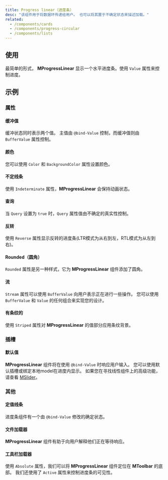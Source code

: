 ```yaml
---
title: Progress linear（进度条）
desc: "该组件用于将数据环传递给用户。 也可以将其置于不确定状态来描述加载。"
related:
  - /components/cards
  - /components/progress-circular
  - /components/lists
---
```


## 使用

最简单的形式， **MProgressLinear** 显示一个水平进度条。使用 `Value` 属性来控制进度。

<progress-linear-usage></progress-linear-usage>

## 示例

### 属性

#### 缓冲值

缓冲状态同时表示两个值。 主值由 `@bind-Value` 控制，而缓冲值则由 `BufferValue` 属性控制。

<example file="" />

#### 颜色

您可以使用 `Color` 和 `BackgroundColor` 属性设置颜色。

<example file="" />

#### 不定线条

使用 `Indeterminate` 属性，**MProgressLinear** 会保持动画状态。

<example file="" />

#### 查询

当 `Query` 设置为 `true` 时，`Query` 属性值由不确定的真实性控制。

<example file="" />

#### 反转

使用 `Reverse` 属性显示反转的进度条(LTR模式为从右到左，RTL模式为从左到右)。

<example file="" />

#### Rounded（圆角）

`Rounded` 属性是另一种样式，它为 **MProgressLinear** 组件添加了圆角。

<example file="" />

#### 流

`Stream` 属性可以使用 `BufferValue` 向用户表示正在进行一些操作。 您可以使用 `BufferValue` 和 `Value` 的任何组合来实现您的设计。

<example file="" />

#### 有条纹的

使用 `Striped` 属性对 **MProgressLinear** 的值部分应用条纹背景。

<example file="" />

### 插槽

#### 默认值

**MProgressLinear** 组件将在使用 `@bind-Value` 时响应用户输入。 您可以使用默认插槽或绑定本地model在进度内显示。 如果您在寻找线性组件上的高级功能，请查看 [MSlider](/components/sliders)。

<example file="" />

### 其他

#### 定值线条

进度条组件有一个由 `@bind-Value` 修改的确定状态。

<example file="" />

#### 文件加载器

**MProgressLinear** 组件有助于向用户解释他们正在等待响应。

<example file="" />

#### 工具栏加载器

使用 `Absolute` 属性，我们可以将 **MProgressLinear** 组件定位在 **MToolbar** 的底部。 我们还使用了 `Active` 属性来控制进度条的可见性。

<example file="" />
